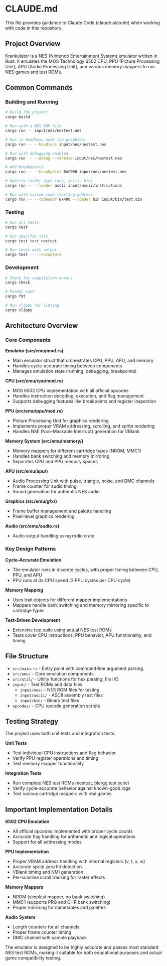 # CLAUDE.md

This file provides guidance to Claude Code (claude.ai/code) when working with code in this repository.

## Project Overview

Krankulator is a NES (Nintendo Entertainment System) emulator written in Rust. It emulates the MOS Technology 6502 CPU, PPU (Picture Processing Unit), APU (Audio Processing Unit), and various memory mappers to run NES games and test ROMs.

## Common Commands

### Building and Running
```bash
# Build the project
cargo build

# Run with a NES ROM file
cargo run -- input/nes/nestest.nes

# Run in headless mode (no graphics)
cargo run -- --headless input/nes/nestest.nes

# Run with debugging enabled
cargo run -- --debug --verbose input/nes/nestest.nes

# Add breakpoints
cargo run -- --breakpoint 0xC000 input/nes/nestest.nes

# Specify loader type (nes, ascii, bin)
cargo run -- --loader ascii input/ascii/instructions

# Run with custom code starting address
cargo run -- --codeaddr 0x400 --loader bin input/bin/test.bin
```

### Testing
```bash
# Run all tests
cargo test

# Run specific test
cargo test test_nestest

# Run tests with output
cargo test -- --nocapture
```

### Development
```bash
# Check for compilation errors
cargo check

# Format code
cargo fmt

# Run clippy for linting
cargo clippy
```

## Architecture Overview

### Core Components

**Emulator (src/emu/mod.rs)**
- Main emulator struct that orchestrates CPU, PPU, APU, and memory
- Handles cycle-accurate timing between components
- Manages emulation state (running, debugging, breakpoints)

**CPU (src/emu/cpu/mod.rs)**
- MOS 6502 CPU implementation with all official opcodes
- Handles instruction decoding, execution, and flag management
- Supports debugging features like breakpoints and register inspection

**PPU (src/emu/ppu/mod.rs)**
- Picture Processing Unit for graphics rendering
- Implements proper VRAM addressing, scrolling, and sprite rendering
- Handles NMI (Non-Maskable Interrupt) generation for VBlank

**Memory System (src/emu/memory/)**
- Memory mappers for different cartridge types (NROM, MMC1)
- Handles bank switching and memory mirroring
- Separates CPU and PPU memory spaces

**APU (src/emu/apu/)**
- Audio Processing Unit with pulse, triangle, noise, and DMC channels
- Frame counter for audio timing
- Sound generation for authentic NES audio

**Graphics (src/emu/gfx/)**
- Frame buffer management and palette handling
- Pixel-level graphics rendering

**Audio (src/emu/audio.rs)**
- Audio output handling using rodio crate

### Key Design Patterns

**Cycle-Accurate Emulation**
- The emulator runs in discrete cycles, with proper timing between CPU, PPU, and APU
- PPU runs at 3x CPU speed (3 PPU cycles per CPU cycle)

**Memory Mapping**
- Uses trait objects for different mapper implementations
- Mappers handle bank switching and memory mirroring specific to cartridge types

**Test-Driven Development**
- Extensive test suite using actual NES test ROMs
- Tests cover CPU instructions, PPU behavior, APU functionality, and timing

## File Structure

- `src/main.rs` - Entry point with command-line argument parsing
- `src/emu/` - Core emulation components
- `src/util/` - Utility functions for hex parsing, file I/O
- `input/` - Test ROMs and data files
  - `input/nes/` - NES ROM files for testing
  - `input/ascii/` - ASCII assembly test files
  - `input/bin/` - Binary test files
- `opcodes/` - CPU opcode generation scripts

## Testing Strategy

The project uses both unit tests and integration tests:

**Unit Tests**
- Test individual CPU instructions and flag behavior
- Verify PPU register operations and timing
- Test memory mapper functionality

**Integration Tests**
- Run complete NES test ROMs (nestest, blargg test suite)
- Verify cycle-accurate behavior against known-good logs
- Test various cartridge mappers with real games

## Important Implementation Details

**6502 CPU Emulation**
- All official opcodes implemented with proper cycle counts
- Accurate flag handling for arithmetic and logical operations
- Support for all addressing modes

**PPU Implementation**
- Proper VRAM address handling with internal registers (v, t, x, w)
- Accurate sprite zero hit detection
- VBlank timing and NMI generation
- Per-scanline scroll tracking for raster effects

**Memory Mappers**
- NROM (simplest mapper, no bank switching)
- MMC1 (supports PRG and CHR bank switching)
- Proper mirroring for nametables and palettes

**Audio System**
- Length counters for all channels
- Proper frame counter timing
- DMC channel with sample playback

The emulator is designed to be highly accurate and passes most standard NES test ROMs, making it suitable for both educational purposes and actual game compatibility testing.